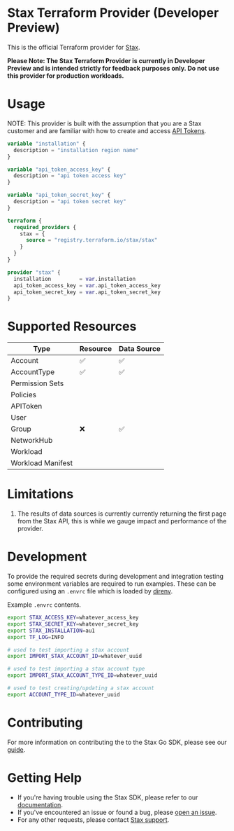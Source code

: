 # Stax Terraform Provider (Developer Preview)

This is the official Terraform provider for [Stax](https://www.stax.io/). 

**Please Note: The Stax Terraform Provider is currently in Developer Preview and is intended strictly for feedback purposes only. Do not use this provider for production workloads.**

# Usage

NOTE: This provider is built with the assumption that you are a Stax customer and are familiar with how to create and access [API Tokens](https://www.stax.io/developer/api-tokens/).


```terraform
variable "installation" {
  description = "installation region name"
}

variable "api_token_access_key" {
  description = "api token access key"
}

variable "api_token_secret_key" {
  description = "api token secret key"
}

terraform {
  required_providers {
    stax = {
      source = "registry.terraform.io/stax/stax"
    }
  }
}

provider "stax" {
  installation         = var.installation
  api_token_access_key = var.api_token_access_key
  api_token_secret_key = var.api_token_secret_key
}
```

# Supported Resources

| Type | Resource | Data Source
|---|---|---|
| Account | ✅ | ✅ 
| AccountType | ✅ | ✅
| Permission Sets |
| Policies |
| APIToken |
| User | 
| Group | ❌ | ✅
| NetworkHub |
| Workload |
| Workload Manifest |

# Limitations 

1. The results of data sources is currently currently returning the first page from the Stax API, this is while we gauge impact and performance of the provider.

# Development

To provide the required secrets during development and integration testing some environment variables are required to run examples. These can be configured using an `.envrc` file which is loaded by [direnv](https://direnv.net/).

Example `.envrc` contents.

```bash
export STAX_ACCESS_KEY=whatever_access_key
export STAX_SECRET_KEY=whatever_secret_key
export STAX_INSTALLATION=au1
export TF_LOG=INFO

# used to test importing a stax account
export IMPORT_STAX_ACCOUNT_ID=whatever_uuid

# used to test importing a stax account type
export IMPORT_STAX_ACCOUNT_TYPE_ID=whatever_uuid

# used to test creating/updating a stax account
export ACCOUNT_TYPE_ID=whatever_uuid
```

# Contributing

For more information on contributing the to the Stax Go SDK, please see our [guide](https://github.com/stax-labs/terraform-provider-stax/blob/master/CONTRIBUTING.md).

# Getting Help

* If you're having trouble using the Stax SDK, please refer to our [documentation](https://www.stax.io/developer/api-tokens/).<br>
* If you've encountered an issue or found a bug, please [open an issue](https://github.com/stax-labs/stax-golang-sdk/issues).<br>
* For any other requests, please contact [Stax support](mailto:support@stax.io).